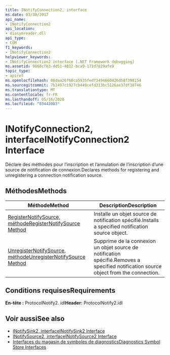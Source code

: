 ```yaml
---
title: INotifyConnection2, interface
ms.date: 03/30/2017
api_name:
- INotifyConnection2
api_location:
- diasymreader.dll
api_type:
- COM
f1_keywords:
- INotifyConnection2
helpviewer_keywords:
- INotifyConnection2 interface [.NET Framework debugging]
ms.assetid: 9868cfb3-dd51-4812-bca9-171d7829afe9
topic_type:
- apiref
ms.openlocfilehash: 08daa26f60ca5935fed73494660426d58f398154
ms.sourcegitcommit: 7b1497c1927cb449cefd313bc5126ae37df30746
ms.translationtype: MT
ms.contentlocale: fr-FR
ms.lasthandoff: 05/16/2020
ms.locfileid: "83442083"
---
```

# <a name="inotifyconnection2-interface"></a><span data-ttu-id="b7527-102">INotifyConnection2, interface</span><span class="sxs-lookup"><span data-stu-id="b7527-102">INotifyConnection2 Interface</span></span>
<span data-ttu-id="b7527-103">Déclare des méthodes pour l’inscription et l’annulation de l’inscription d’une source de notification de connexion.</span><span class="sxs-lookup"><span data-stu-id="b7527-103">Declares methods for registering and unregistering a connection notification source.</span></span>  
  
## <a name="methods"></a><span data-ttu-id="b7527-104">Méthodes</span><span class="sxs-lookup"><span data-stu-id="b7527-104">Methods</span></span>  
  
|<span data-ttu-id="b7527-105">Méthode</span><span class="sxs-lookup"><span data-stu-id="b7527-105">Method</span></span>|<span data-ttu-id="b7527-106">Description</span><span class="sxs-lookup"><span data-stu-id="b7527-106">Description</span></span>|  
|------------|-----------------|  
|[<span data-ttu-id="b7527-107">RegisterNotifySource, méthode</span><span class="sxs-lookup"><span data-stu-id="b7527-107">RegisterNotifySource Method</span></span>](inotifyconnection2-registernotifysource-method.md)|<span data-ttu-id="b7527-108">Installe un objet source de notification spécifié.</span><span class="sxs-lookup"><span data-stu-id="b7527-108">Installs a specified notification source object.</span></span>|  
|[<span data-ttu-id="b7527-109">UnregisterNotifySource, méthode</span><span class="sxs-lookup"><span data-stu-id="b7527-109">UnregisterNotifySource Method</span></span>](inotifyconnection2-unregisternotifysource-method.md)|<span data-ttu-id="b7527-110">Supprime de la connexion un objet source de notification spécifié.</span><span class="sxs-lookup"><span data-stu-id="b7527-110">Removes a specified notification source object from the connection.</span></span>|  
  
## <a name="requirements"></a><span data-ttu-id="b7527-111">Conditions requises</span><span class="sxs-lookup"><span data-stu-id="b7527-111">Requirements</span></span>  
 <span data-ttu-id="b7527-112">**En-tête :** ProtocolNotify2. idl</span><span class="sxs-lookup"><span data-stu-id="b7527-112">**Header:** ProtocolNotify2.idl</span></span>  
  
## <a name="see-also"></a><span data-ttu-id="b7527-113">Voir aussi</span><span class="sxs-lookup"><span data-stu-id="b7527-113">See also</span></span>

- [<span data-ttu-id="b7527-114">INotifySink2, interface</span><span class="sxs-lookup"><span data-stu-id="b7527-114">INotifySink2 Interface</span></span>](inotifysink2-interface.md)
- [<span data-ttu-id="b7527-115">INotifySource2, interface</span><span class="sxs-lookup"><span data-stu-id="b7527-115">INotifySource2 Interface</span></span>](inotifysource2-interface.md)
- [<span data-ttu-id="b7527-116">Interfaces du magasin de symboles de diagnostics</span><span class="sxs-lookup"><span data-stu-id="b7527-116">Diagnostics Symbol Store Interfaces</span></span>](diagnostics-symbol-store-interfaces.md)
